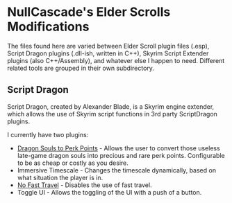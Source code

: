 NullCascade's Elder Scrolls Modifications
=============

The files found here are varied between Elder Scroll plugin files (.esp), Script Dragon plugins (.dll-ish, written in C++), Skyrim Script Extender plugins (also C++/Assembly), and whatever else I happen to need. Different related tools are grouped in their own subdirectory.

Script Dragon
-------

Script Dragon, created by Alexander Blade, is a Skyrim engine extender, which allows the use of Skyrim script functions in 3rd party ScriptDragon plugins.

I currently have two plugins:

 * [Dragon Souls to Perk Points](http://www.skyrimnexus.com/downloads/file.php?id=2063) - Allows the user to convert those useless late-game dragon souls into precious and rare perk points. Configurable to be as cheap or costly as you desire.
 * Immersive Timescale - Changes the timescale dynamically, based on what situation the player is in.
 * [No Fast Travel](http://www.skyrimnexus.com/downloads/file.php?id=2075) - Disables the use of fast travel.
 * Toggle UI - Allows the toggling of the UI with a push of a button.